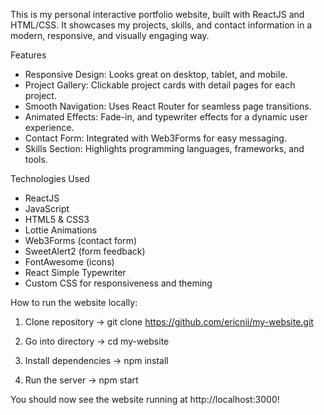This is my personal interactive portfolio website, built with ReactJS and HTML/CSS. It showcases my projects, skills, and contact information in a modern, responsive, and visually engaging way.

Features
- Responsive Design: Looks great on desktop, tablet, and mobile.
- Project Gallery: Clickable project cards with detail pages for each project.
- Smooth Navigation: Uses React Router for seamless page transitions.
- Animated Effects: Fade-in, and typewriter effects for a dynamic user experience.
- Contact Form: Integrated with Web3Forms for easy messaging.
- Skills Section: Highlights programming languages, frameworks, and tools.

Technologies Used
- ReactJS
- JavaScript
- HTML5 & CSS3
- Lottie Animations
- Web3Forms (contact form)
- SweetAlert2 (form feedback)
- FontAwesome (icons)
- React Simple Typewriter
- Custom CSS for responsiveness and theming

How to run the website locally:

1) Clone repository ->   git clone https://github.com/ericnii/my-website.git
   
3) Go into directory -> cd my-website
   
4) Install dependencies -> npm install

5) Run the server -> npm start

You should now see the website running at http://localhost:3000!
                  

